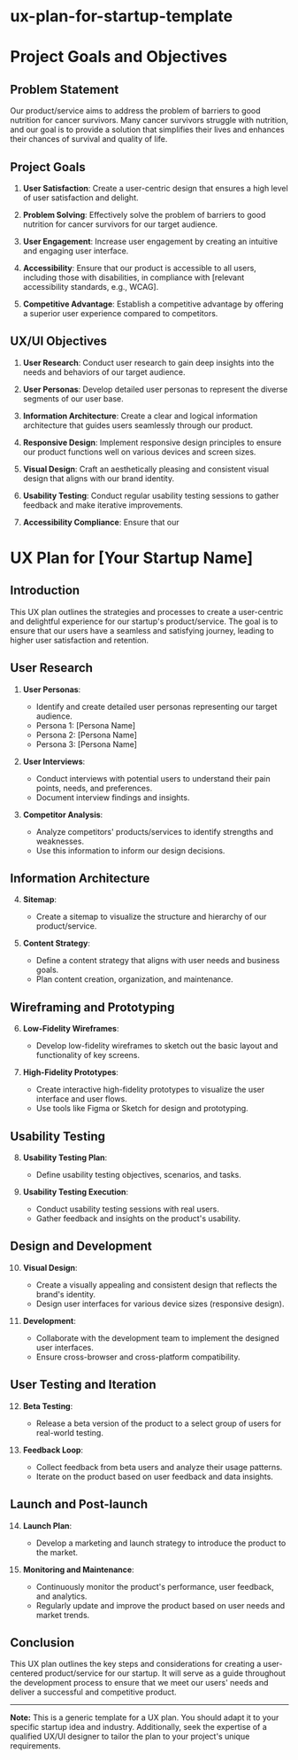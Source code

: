 # ux-plan-for-startup-template


# Project Goals and Objectives

## Problem Statement
Our product/service aims to address the problem of barriers to good nutrition for cancer survivors. Many cancer survivors struggle with nutrition, and our goal is to provide a solution that simplifies their lives and enhances their chances of survival and quality of life.



## Project Goals
1. **User Satisfaction**: Create a user-centric design that ensures a high level of user satisfaction and delight.

2. **Problem Solving**: Effectively solve the problem of barriers to good nutrition for cancer survivors for our target audience.

3. **User Engagement**: Increase user engagement by creating an intuitive and engaging user interface.

4. **Accessibility**: Ensure that our product is accessible to all users, including those with disabilities, in compliance with [relevant accessibility standards, e.g., WCAG].

5. **Competitive Advantage**: Establish a competitive advantage by offering a superior user experience compared to competitors.

## UX/UI Objectives
1. **User Research**: Conduct user research to gain deep insights into the needs and behaviors of our target audience.

2. **User Personas**: Develop detailed user personas to represent the diverse segments of our user base.

3. **Information Architecture**: Create a clear and logical information architecture that guides users seamlessly through our product.

4. **Responsive Design**: Implement responsive design principles to ensure our product functions well on various devices and screen sizes.

5. **Visual Design**: Craft an aesthetically pleasing and consistent visual design that aligns with our brand identity.

6. **Usability Testing**: Conduct regular usability testing sessions to gather feedback and make iterative improvements.

7. **Accessibility Compliance**: Ensure that our






# UX Plan for [Your Startup Name]

## Introduction
This UX plan outlines the strategies and processes to create a user-centric and delightful experience for our startup's product/service. The goal is to ensure that our users have a seamless and satisfying journey, leading to higher user satisfaction and retention.

## User Research
1. **User Personas**:
   - Identify and create detailed user personas representing our target audience.
   - Persona 1: [Persona Name]
   - Persona 2: [Persona Name]
   - Persona 3: [Persona Name]

2. **User Interviews**:
   - Conduct interviews with potential users to understand their pain points, needs, and preferences.
   - Document interview findings and insights.

3. **Competitor Analysis**:
   - Analyze competitors' products/services to identify strengths and weaknesses.
   - Use this information to inform our design decisions.

## Information Architecture
4. **Sitemap**:
   - Create a sitemap to visualize the structure and hierarchy of our product/service.

5. **Content Strategy**:
   - Define a content strategy that aligns with user needs and business goals.
   - Plan content creation, organization, and maintenance.

## Wireframing and Prototyping
6. **Low-Fidelity Wireframes**:
   - Develop low-fidelity wireframes to sketch out the basic layout and functionality of key screens.

7. **High-Fidelity Prototypes**:
   - Create interactive high-fidelity prototypes to visualize the user interface and user flows.
   - Use tools like Figma or Sketch for design and prototyping.

## Usability Testing
8. **Usability Testing Plan**:
   - Define usability testing objectives, scenarios, and tasks.

9. **Usability Testing Execution**:
   - Conduct usability testing sessions with real users.
   - Gather feedback and insights on the product's usability.

## Design and Development
10. **Visual Design**:
    - Create a visually appealing and consistent design that reflects the brand's identity.
    - Design user interfaces for various device sizes (responsive design).

11. **Development**:
    - Collaborate with the development team to implement the designed user interfaces.
    - Ensure cross-browser and cross-platform compatibility.

## User Testing and Iteration
12. **Beta Testing**:
    - Release a beta version of the product to a select group of users for real-world testing.

13. **Feedback Loop**:
    - Collect feedback from beta users and analyze their usage patterns.
    - Iterate on the product based on user feedback and data insights.

## Launch and Post-launch
14. **Launch Plan**:
    - Develop a marketing and launch strategy to introduce the product to the market.

15. **Monitoring and Maintenance**:
    - Continuously monitor the product's performance, user feedback, and analytics.
    - Regularly update and improve the product based on user needs and market trends.

## Conclusion
This UX plan outlines the key steps and considerations for creating a user-centered product/service for our startup. It will serve as a guide throughout the development process to ensure that we meet our users' needs and deliver a successful and competitive product.

---

**Note:** This is a generic template for a UX plan. You should adapt it to your specific startup idea and industry. Additionally, seek the expertise of a qualified UX/UI designer to tailor the plan to your project's unique requirements.
